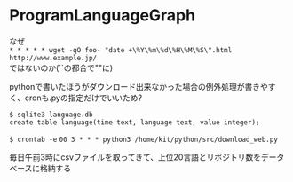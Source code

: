 # ProgramLanguageGraph

なぜ  
`* * * * * wget -qO foo- "date +\%Y\%m\%d\%H\%M\%S\".html http://www.example.jp/`  
ではないのか(\`\`の都合で""に)

pythonで書いたほうがダウンロード出来なかった場合の例外処理が書きやすく、cronも.pyの指定だけでいいため?  

`$ sqlite3 language.db`  
`create table language(time text, language text, value integer);`  

`$ crontab -e`
`00 3 * * * python3 /home/kit/python/src/download_web.py`  

毎日午前3時にcsvファイルを取ってきて、上位20言語とリポジトリ数をデータベースに格納する
